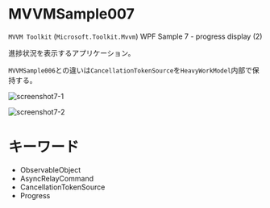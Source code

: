 # MVVMSample007
`MVVM Toolkit` (`Microsoft.Toolkit.Mvvm`) WPF Sample 7 - progress display (2)

進捗状況を表示するアプリケーション。

`MVVMSample006`との違いは`CancellationTokenSource`を`HeavyWorkModel`内部で保持する。

![screenshot7-1](https://user-images.githubusercontent.com/81235941/116968996-7fbaa900-acf0-11eb-961a-5445109457d8.png)

![screenshot7-2](https://user-images.githubusercontent.com/81235941/116969003-81846c80-acf0-11eb-9ede-5e6bcfa7ca77.png)

# キーワード

* ObservableObject
* AsyncRelayCommand
* CancellationTokenSource
* Progress
